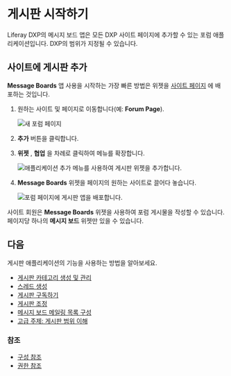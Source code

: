 # 게시판 시작하기

Liferay DXP의 메시지 보드 앱은 모든 DXP 사이트 페이지에 추가할 수 있는 포럼 애플리케이션입니다. DXP의</a>
범위가 지정될 수 있습니다.</p> 

## 사이트에 게시판 추가

**Message Boards** 앱 사용을 시작하는 가장 빠른 방법은 위젯을 [사이트 페이지](https://help.liferay.com/hc/articles/360029132211-Creating-Pages) 에 배포하는 것입니다.

1. 원하는 사이트 및 페이지로 이동합니다(예: **Forum Page**).
   
   ![새 포럼 페이지](./getting-started-with-message-boards/images/03.png)

1. **추가** 버튼을 클릭합니다.

1. **위젯** , **협업** 을 차례로 클릭하여 메뉴를 확장합니다.
   
   ![애플리케이션 추가 메뉴를 사용하여 게시판 위젯을 추가합니다.](./getting-started-with-message-boards/images/06.png)

1. **Message Boards** 위젯을 페이지의 원하는 사이트로 끌어다 놓습니다.
   
   ![포럼 페이지에 게시판 앱을 배포합니다.](./getting-started-with-message-boards/images/04.png)

사이트 회원은 **Message Boards** 위젯을 사용하여 포럼 게시물을 작성할 수 있습니다. 페이지당 하나의 **메시지 보드** 위젯만 있을 수 있습니다.



## 다음

게시판 애플리케이션의 기능을 사용하는 방법을 알아보세요.

* [게시판 카테고리 생성 및 관리](./creating-message-boards-categories.md)
* [스레드 생성](./creating-message-boards-threads.md)
* [게시판 구독하기](./subscribing-to-a-message-board.md)
* [게시판 조정](./moderating-message-boards.md)
* [메시지 보드 메일링 목록 구성](./configuring-a-message-boards-category-mailing-list.md)
* [고급 주제: 게시판 범위 이해](./scoping-your-message-boards.md)



### 참조

* [구성 참조](./message-boards-configuration-reference.md)
* [권한 참조](./message-boards-permissions-reference.md)
